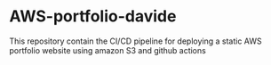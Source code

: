 # AWS-portfolio-davide
This repository contain the CI/CD pipeline for deploying a static AWS portfolio website using amazon S3 and github actions 
